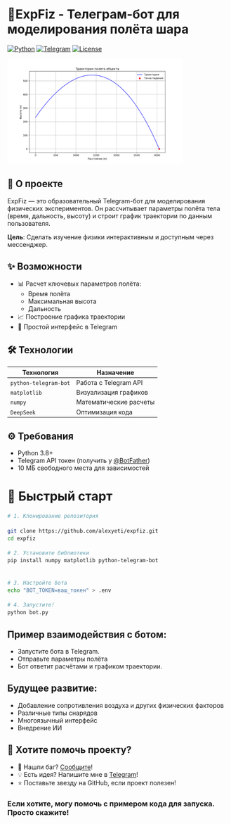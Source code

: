 # 🚀ExpFiz - Телеграм-бот для моделирования полёта шара

[![Python](https://img.shields.io/badge/Python-3.8+-blue?logo=python)](https://python.org)
[![Telegram](https://img.shields.io/badge/Telegram-Bot_API-green?logo=telegram)](https://core.telegram.org/bots/api)
[![License](https://img.shields.io/badge/License-MIT-yellow)](LICENSE)

<img src="ExpFiz/trajectory.png" width="400" alt="Пример диалога с ботом">

## 📌 О проекте
ExpFiz — это образовательный Telegram-бот для моделирования физических экспериментов. Он рассчитывает параметры полёта тела (время, дальность, высоту) и строит график траектории по данным пользователя. 

**Цель**: Сделать изучение физики интерактивным и доступным через мессенджер.

## ✨ Возможности
- 📊 Расчет ключевых параметров полёта:
  - Время полёта
  - Максимальная высота
  - Дальность
- 📈 Построение графика траектории
- 🤖 Простой интерфейс в Telegram

## 🛠 Технологии
| Технология | Назначение |
|------------|------------|
| `python-telegram-bot` | Работа с Telegram API |
| `matplotlib` | Визуализация графиков |
| `numpy` | Математические расчеты |
| `DeepSeek` | Оптимизация кода |

## ⚙️ Требования
- Python 3.8+
- Telegram API токен (получить у [@BotFather](https://t.me/BotFather))
- 10 МБ свободного места для зависимостей

# 🚀 Быстрый старт
```bash
# 1. Клонирование репозитория

git clone https://github.com/alexyeti/expfiz.git
cd expfiz

# 2. Установите библиотеки
pip install numpy matplotlib python-telegram-bot


# 3. Настройте бота
echo "BOT_TOKEN=ваш_токен" > .env

# 4. Запустите!
python bot.py
```

## Пример взаимодействия с ботом:
- Запустите бота в Telegram.
- Отправьте параметры полёта
- Бот ответит расчётами и графиком траектории.

## Будущее развитие:
- Добавление сопротивления воздуха и других физических факторов
- Различные типы снарядов
- Многоязычный интерфейс
- Внедрение ИИ

## 🤝 Хотите помочь проекту?
- 🐞 Нашли баг? [Сообщите](https://github.com/alexyeti)!
- 💡 Есть идея? Напишите мне в [Telegram](https://t.me/durqsous)!
- ⭐ Поставьте звезду на GitHub, если проект полезен!

### Если хотите, могу помочь с примером кода для запуска. Просто скажите!
